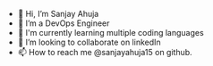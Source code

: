 - 👋 Hi, I’m Sanjay Ahuja
- 👀 I’m a DevOps Engineer
- 🌱 I'm currently learning multiple coding languages
- 💞️ I’m looking to collaborate on linkedIn
- 📫 How to reach me @sanjayahuja15 on github.

<!---
sanjayahuja15/sanjayahuja15 is a ✨ special ✨ repository because its `README.md` (this file) appears on your GitHub profile.
You can click the Preview link to take a look at your changes.
--->
